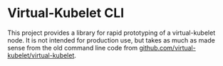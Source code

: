 Virtual-Kubelet CLI
==================

This project provides a library for rapid prototyping of a virtual-kubelet node.
It is not intended for production use, but takes as much as made sense from
the old command line code from [github.com/virtual-kubelet/virtual-kubelet][vk].

[vk]: https://github.com/virtual-kubelet/virtual-kubelet
